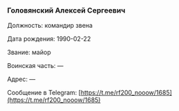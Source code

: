 ### Головянский Алексей Сергеевич

Должность: командир звена

Дата рождения: 1990-02-22

Звание: майор

Воинская часть: —

Адрес: —

Сообщение в Telegram: [https://t.me/rf200_nooow/1685](https://t.me/rf200_nooow/1685)
